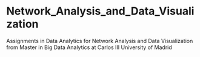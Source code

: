 # Network_Analysis_and_Data_Visualization
Assignments in Data Analytics for Network Analysis and Data Visualization from Master in Big Data Analytics at Carlos III University of Madrid
